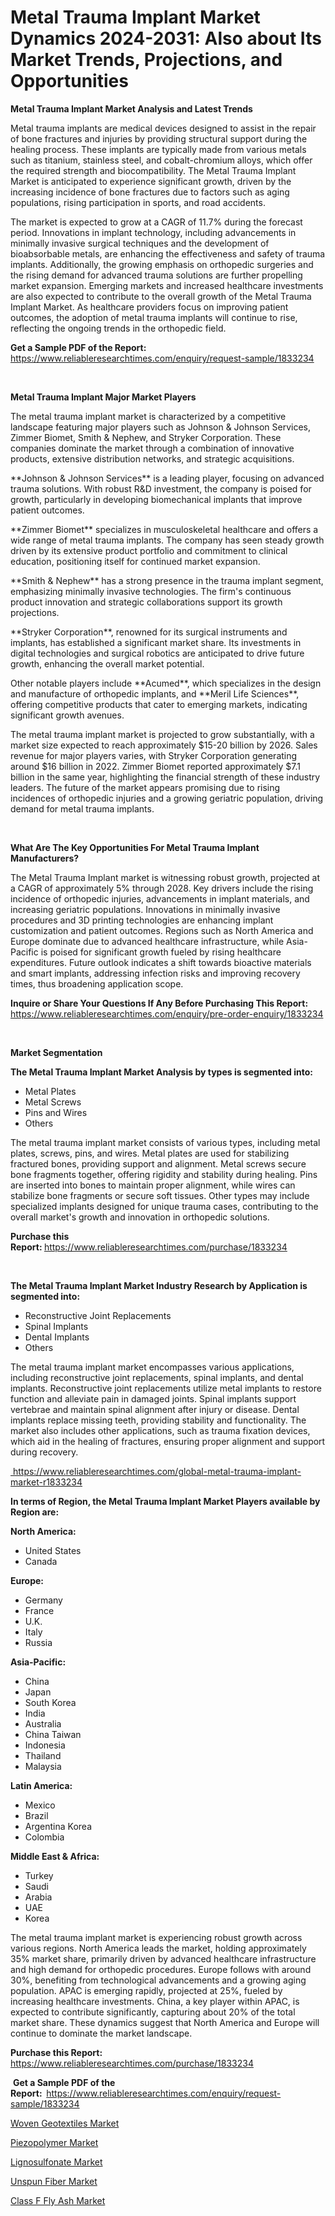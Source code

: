 <p><h1>Metal Trauma Implant Market Dynamics 2024-2031: Also about Its Market Trends, Projections, and Opportunities</h1></p><p><strong>Metal Trauma Implant Market Analysis and Latest Trends</strong></p>
<p><p>Metal trauma implants are medical devices designed to assist in the repair of bone fractures and injuries by providing structural support during the healing process. These implants are typically made from various metals such as titanium, stainless steel, and cobalt-chromium alloys, which offer the required strength and biocompatibility. The Metal Trauma Implant Market is anticipated to experience significant growth, driven by the increasing incidence of bone fractures due to factors such as aging populations, rising participation in sports, and road accidents.</p><p>The market is expected to grow at a CAGR of 11.7% during the forecast period. Innovations in implant technology, including advancements in minimally invasive surgical techniques and the development of bioabsorbable metals, are enhancing the effectiveness and safety of trauma implants. Additionally, the growing emphasis on orthopedic surgeries and the rising demand for advanced trauma solutions are further propelling market expansion. Emerging markets and increased healthcare investments are also expected to contribute to the overall growth of the Metal Trauma Implant Market. As healthcare providers focus on improving patient outcomes, the adoption of metal trauma implants will continue to rise, reflecting the ongoing trends in the orthopedic field.</p></p>
<p><strong>Get a Sample PDF of the Report:&nbsp;</strong> <a href="https://www.reliableresearchtimes.com/enquiry/request-sample/1833234?utm_campaign=1287&utm_medium=2&utm_source=Github&utm_content=ia&utm_term=17102024&utm_id=metal-trauma-implant">https://www.reliableresearchtimes.com/enquiry/request-sample/1833234</a></p>
<p>&nbsp;</p>
<p><strong>Metal Trauma Implant Major Market Players</strong></p>
<p><p>The metal trauma implant market is characterized by a competitive landscape featuring major players such as Johnson & Johnson Services, Zimmer Biomet, Smith & Nephew, and Stryker Corporation. These companies dominate the market through a combination of innovative products, extensive distribution networks, and strategic acquisitions.</p><p>**Johnson & Johnson Services** is a leading player, focusing on advanced trauma solutions. With robust R&D investment, the company is poised for growth, particularly in developing biomechanical implants that improve patient outcomes.</p><p>**Zimmer Biomet** specializes in musculoskeletal healthcare and offers a wide range of metal trauma implants. The company has seen steady growth driven by its extensive product portfolio and commitment to clinical education, positioning itself for continued market expansion.</p><p>**Smith & Nephew** has a strong presence in the trauma implant segment, emphasizing minimally invasive technologies. The firm's continuous product innovation and strategic collaborations support its growth projections.</p><p>**Stryker Corporation**, renowned for its surgical instruments and implants, has established a significant market share. Its investments in digital technologies and surgical robotics are anticipated to drive future growth, enhancing the overall market potential.</p><p>Other notable players include **Acumed**, which specializes in the design and manufacture of orthopedic implants, and **Meril Life Sciences**, offering competitive products that cater to emerging markets, indicating significant growth avenues.</p><p>The metal trauma implant market is projected to grow substantially, with a market size expected to reach approximately $15-20 billion by 2026. Sales revenue for major players varies, with Stryker Corporation generating around $16 billion in 2022. Zimmer Biomet reported approximately $7.1 billion in the same year, highlighting the financial strength of these industry leaders. The future of the market appears promising due to rising incidences of orthopedic injuries and a growing geriatric population, driving demand for metal trauma implants.</p></p>
<p>&nbsp;</p>
<p><strong>What Are The Key Opportunities For Metal Trauma Implant Manufacturers?</strong></p>
<p><p>The Metal Trauma Implant market is witnessing robust growth, projected at a CAGR of approximately 5% through 2028. Key drivers include the rising incidence of orthopedic injuries, advancements in implant materials, and increasing geriatric populations. Innovations in minimally invasive procedures and 3D printing technologies are enhancing implant customization and patient outcomes. Regions such as North America and Europe dominate due to advanced healthcare infrastructure, while Asia-Pacific is poised for significant growth fueled by rising healthcare expenditures. Future outlook indicates a shift towards bioactive materials and smart implants, addressing infection risks and improving recovery times, thus broadening application scope.</p></p>
<p><strong>Inquire or Share Your Questions If Any Before Purchasing This Report:</strong> <a href="https://www.reliableresearchtimes.com/enquiry/pre-order-enquiry/1833234?utm_campaign=1287&utm_medium=2&utm_source=Github&utm_content=ia&utm_term=17102024&utm_id=metal-trauma-implant">https://www.reliableresearchtimes.com/enquiry/pre-order-enquiry/1833234</a></p>
<p>&nbsp;</p>
<p><strong>Market Segmentation</strong></p>
<p><strong>The Metal Trauma Implant Market Analysis by types is segmented into:</strong></p>
<p><ul><li>Metal Plates</li><li>Metal Screws</li><li>Pins and Wires</li><li>Others</li></ul></p>
<p><p>The metal trauma implant market consists of various types, including metal plates, screws, pins, and wires. Metal plates are used for stabilizing fractured bones, providing support and alignment. Metal screws secure bone fragments together, offering rigidity and stability during healing. Pins are inserted into bones to maintain proper alignment, while wires can stabilize bone fragments or secure soft tissues. Other types may include specialized implants designed for unique trauma cases, contributing to the overall market's growth and innovation in orthopedic solutions.</p></p>
<p><strong>Purchase this Report:&nbsp;</strong><a href="https://www.reliableresearchtimes.com/purchase/1833234?utm_campaign=1287&utm_medium=2&utm_source=Github&utm_content=ia&utm_term=17102024&utm_id=metal-trauma-implant">https://www.reliableresearchtimes.com/purchase/1833234</a></p>
<p>&nbsp;</p>
<p><strong>The Metal Trauma Implant Market Industry Research by Application is segmented into:</strong></p>
<p><ul><li>Reconstructive Joint Replacements</li><li>Spinal Implants</li><li>Dental Implants</li><li>Others</li></ul></p>
<p><p>The metal trauma implant market encompasses various applications, including reconstructive joint replacements, spinal implants, and dental implants. Reconstructive joint replacements utilize metal implants to restore function and alleviate pain in damaged joints. Spinal implants support vertebrae and maintain spinal alignment after injury or disease. Dental implants replace missing teeth, providing stability and functionality. The market also includes other applications, such as trauma fixation devices, which aid in the healing of fractures, ensuring proper alignment and support during recovery.</p></p>
<p><a href="https://www.reliableresearchtimes.com/global-metal-trauma-implant-market-r1833234?utm_campaign=1287&utm_medium=2&utm_source=Github&utm_content=ia&utm_term=17102024&utm_id=metal-trauma-implant">&nbsp;https://www.reliableresearchtimes.com/global-metal-trauma-implant-market-r1833234</a></p>
<p><strong>In terms of Region, the Metal Trauma Implant Market Players available by Region are:</strong></p>
<p>
    <p> <strong> North America: </strong>
        <ul>
            <li>United States</li>
            <li>Canada</li>
        </ul>
        </p> 
    <p> <strong> Europe: </strong>
        <ul>
            <li>Germany</li>
            <li>France</li>
            <li>U.K.</li>
            <li>Italy</li>
            <li>Russia</li>
        </ul>
        </p> 
    <p> <strong> Asia-Pacific: </strong>
        <ul>
            <li>China</li>
            <li>Japan</li>
            <li>South Korea</li>
            <li>India</li>
            <li>Australia</li>
            <li>China Taiwan</li>
            <li>Indonesia</li>
            <li>Thailand</li>
            <li>Malaysia</li>
        </ul>
        </p> 
    <p> <strong> Latin America: </strong>
        <ul>
            <li>Mexico</li>
            <li>Brazil</li>
            <li>Argentina Korea</li>
            <li>Colombia</li>
        </ul>
        </p> 
    <p> <strong> Middle East & Africa: </strong>
        <ul>
            <li>Turkey</li>
            <li>Saudi</li>
            <li>Arabia</li>
            <li>UAE</li>
            <li>Korea</li>
        </ul>
    </p>
    </p>
<p><p>The metal trauma implant market is experiencing robust growth across various regions. North America leads the market, holding approximately 35% market share, primarily driven by advanced healthcare infrastructure and high demand for orthopedic procedures. Europe follows with around 30%, benefiting from technological advancements and a growing aging population. APAC is emerging rapidly, projected at 25%, fueled by increasing healthcare investments. China, a key player within APAC, is expected to contribute significantly, capturing about 20% of the total market share. These dynamics suggest that North America and Europe will continue to dominate the market landscape.</p></p>
<p><strong>Purchase this Report: </strong><a href="https://www.reliableresearchtimes.com/purchase/1833234?utm_campaign=1287&utm_medium=2&utm_source=Github&utm_content=ia&utm_term=17102024&utm_id=metal-trauma-implant">https://www.reliableresearchtimes.com/purchase/1833234</a></p>
<p>&nbsp;<strong>Get a Sample PDF of the Report:&nbsp;&nbsp;</strong><a href="https://www.reliableresearchtimes.com/enquiry/request-sample/1833234?utm_campaign=1287&utm_medium=2&utm_source=Github&utm_content=ia&utm_term=17102024&utm_id=metal-trauma-implant">https://www.reliableresearchtimes.com/enquiry/request-sample/1833234</a></p>
<p><strong></strong></p>
<p><p><a href="https://www.linkedin.com/pulse/woven-geotextiles-spectrum-usage-patterns-sector-evolution-rmaqe?utm_campaign=1287&utm_medium=2&utm_source=Github&utm_content=ia&utm_term=17102024&utm_id=metal-trauma-implant">Woven Geotextiles Market</a></p><p><a href="https://www.linkedin.com/pulse/global-piezopolymer-market-trends-forecasts-strategic-analysis-7pmwc?utm_campaign=1287&utm_medium=2&utm_source=Github&utm_content=ia&utm_term=17102024&utm_id=metal-trauma-implant">Piezopolymer Market</a></p><p><a href="https://www.linkedin.com/pulse/lignosulfonate-market-opportunities-emerging-global-trends-o2ylc?utm_campaign=1287&utm_medium=2&utm_source=Github&utm_content=ia&utm_term=17102024&utm_id=metal-trauma-implant">Lignosulfonate Market</a></p><p><a href="https://www.linkedin.com/pulse/driving-forces-global-unspun-fiber-market-trends-applications-bwzbe?utm_campaign=1287&utm_medium=2&utm_source=Github&utm_content=ia&utm_term=17102024&utm_id=metal-trauma-implant">Unspun Fiber Market</a></p><p><a href="https://www.linkedin.com/pulse/exploring-class-f-fly-ash-market-dynamics-revenue-analysis-smrxc?utm_campaign=1287&utm_medium=2&utm_source=Github&utm_content=ia&utm_term=17102024&utm_id=metal-trauma-implant">Class F Fly Ash Market</a></p></p>